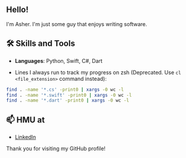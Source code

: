 <!--
**asherchok/asherchok** is a ✨ _special_ ✨ repository because its `README.md` (this file) appears on your GitHub profile.

Here are some ideas to get you started:

- 🔭 I’m currently working on ...
- 🌱 I’m currently learning ...
- 👯 I’m looking to collaborate on ...
- 🤔 I’m looking for help with ...
- 💬 Ask me about ...
- 📫 How to reach me: ...
- 😄 Pronouns: ...
- ⚡ Fun fact: ...
-->
## Hello!

I'm Asher. I'm just some guy that enjoys writing software.

## 🛠️ Skills and Tools

- **Languages**: Python, Swift, C#, Dart

- Lines I always run to track my progress on zsh (Deprecated. Use `cl <file_extension>` command instead):
```bash
find . -name '*.cs' -print0 | xargs -0 wc -l
find . -name '*.swift' -print0 | xargs -0 wc -l
find . -name '*.dart' -print0 | xargs -0 wc -l
```

## 📫 HMU at

- [LinkedIn](https://www.linkedin.com/in/asherchok/)

Thank you for visiting my GitHub profile!

